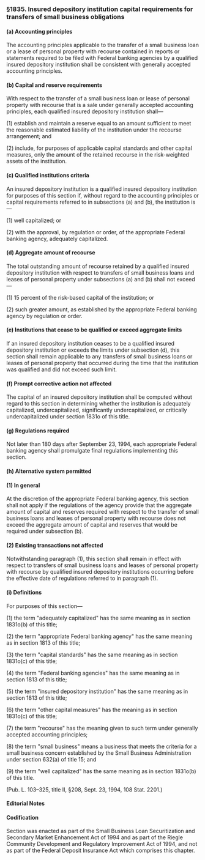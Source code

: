 ### §1835. Insured depository institution capital requirements for transfers of small business obligations ###

#### (a) Accounting principles ####

The accounting principles applicable to the transfer of a small business loan or a lease of personal property with recourse contained in reports or statements required to be filed with Federal banking agencies by a qualified insured depository institution shall be consistent with generally accepted accounting principles.

#### (b) Capital and reserve requirements ####

With respect to the transfer of a small business loan or lease of personal property with recourse that is a sale under generally accepted accounting principles, each qualified insured depository institution shall—

(1) establish and maintain a reserve equal to an amount sufficient to meet the reasonable estimated liability of the institution under the recourse arrangement; and

(2) include, for purposes of applicable capital standards and other capital measures, only the amount of the retained recourse in the risk-weighted assets of the institution.

#### (c) Qualified institutions criteria ####

An insured depository institution is a qualified insured depository institution for purposes of this section if, without regard to the accounting principles or capital requirements referred to in subsections (a) and (b), the institution is—

(1) well capitalized; or

(2) with the approval, by regulation or order, of the appropriate Federal banking agency, adequately capitalized.

#### (d) Aggregate amount of recourse ####

The total outstanding amount of recourse retained by a qualified insured depository institution with respect to transfers of small business loans and leases of personal property under subsections (a) and (b) shall not exceed—

(1) 15 percent of the risk-based capital of the institution; or

(2) such greater amount, as established by the appropriate Federal banking agency by regulation or order.

#### (e) Institutions that cease to be qualified or exceed aggregate limits ####

If an insured depository institution ceases to be a qualified insured depository institution or exceeds the limits under subsection (d), this section shall remain applicable to any transfers of small business loans or leases of personal property that occurred during the time that the institution was qualified and did not exceed such limit.

#### (f) Prompt corrective action not affected ####

The capital of an insured depository institution shall be computed without regard to this section in determining whether the institution is adequately capitalized, undercapitalized, significantly undercapitalized, or critically undercapitalized under section 1831o of this title.

#### (g) Regulations required ####

Not later than 180 days after September 23, 1994, each appropriate Federal banking agency shall promulgate final regulations implementing this section.

#### (h) Alternative system permitted ####

#### (1) In general ####

At the discretion of the appropriate Federal banking agency, this section shall not apply if the regulations of the agency provide that the aggregate amount of capital and reserves required with respect to the transfer of small business loans and leases of personal property with recourse does not exceed the aggregate amount of capital and reserves that would be required under subsection (b).

#### (2) Existing transactions not affected ####

Notwithstanding paragraph (1), this section shall remain in effect with respect to transfers of small business loans and leases of personal property with recourse by qualified insured depository institutions occurring before the effective date of regulations referred to in paragraph (1).

#### (i) Definitions ####

For purposes of this section—

(1) the term "adequately capitalized" has the same meaning as in section 1831o(b) of this title;

(2) the term "appropriate Federal banking agency" has the same meaning as in section 1813 of this title;

(3) the term "capital standards" has the same meaning as in section 1831o(c) of this title;

(4) the term "Federal banking agencies" has the same meaning as in section 1813 of this title;

(5) the term "insured depository institution" has the same meaning as in section 1813 of this title;

(6) the term "other capital measures" has the meaning as in section 1831o(c) of this title;

(7) the term "recourse" has the meaning given to such term under generally accepted accounting principles;

(8) the term "small business" means a business that meets the criteria for a small business concern established by the Small Business Administration under section 632(a) of title 15; and

(9) the term "well capitalized" has the same meaning as in section 1831o(b) of this title.

(Pub. L. 103–325, title II, §208, Sept. 23, 1994, 108 Stat. 2201.)

#### **Editorial Notes** ####

#### Codification ####

Section was enacted as part of the Small Business Loan Securitization and Secondary Market Enhancement Act of 1994 and as part of the Riegle Community Development and Regulatory Improvement Act of 1994, and not as part of the Federal Deposit Insurance Act which comprises this chapter.